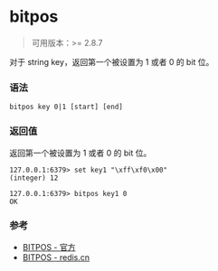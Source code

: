 # bitpos

> 可用版本：>= 2.8.7

对于 string key，返回第一个被设置为 1 或者 0 的 bit 位。

### 语法

```
bitpos key 0|1 [start] [end]
```


### 返回值

返回第一个被设置为 1 或者 0 的 bit 位。

```
127.0.0.1:6379> set key1 "\xff\xf0\x00"
(integer) 12

127.0.0.1:6379> bitpos key1 0
OK
```


### 参考

- [BITPOS - 官方](https://redis.io/commands/bitpos)
- [BITPOS - redis.cn](http://www.redis.cn/commands/bitpos.html)